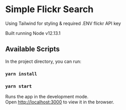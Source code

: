 # Simple Flickr Search

Using Tailwind for styling & required .ENV flickr API key

Built running Node v12.13.1

## Available Scripts

In the project directory, you can run:

### `yarn install`

### `yarn start`

Runs the app in the development mode.\
Open [http://localhost:3000](http://localhost:3000) to view it in the browser.

